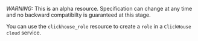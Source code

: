 *WARNING:* This is an alpha resource. Specification can change at any time and no backward compatibilty is guaranteed at this stage.

You can use the `clickhouse_role` resource to create a `role` in a `ClickHouse cloud` service.
